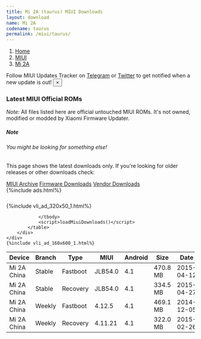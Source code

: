 ```yaml
---
title: Mi 2A (taurus) MIUI Downloads
layout: download
name: Mi 2A
codename: taurus
permalink: /miui/taurus/
---
```

<nav aria-label="breadcrumb">
    <ol class="breadcrumb">
        <li class="breadcrumb-item"><a href="/">Home</a></li>
        <li class="breadcrumb-item"><a href="/miui/">MIUI</a></li>
        <li class="breadcrumb-item active" aria-current="page"><a href="/miui/taurus/">Mi 2A</a></li>
    </ol>
</nav>
<div class="alert alert-primary alert-dismissible fade show" role="alert">
    Follow MIUI Updates Tracker on <a href="https://t.me/MIUIUpdatesTracker" class="alert-link">Telegram</a>
     or <a href="https://twitter.com/MiFwUpdater" class="alert-link">Twitter</a> to get notified when a new update is out!
    <button type="button" class="close" data-dismiss="alert" aria-label="Close">
        <span aria-hidden="true">&times;</span>
    </button>
</div>

### Latest MIUI Official ROMs
*Note*: All files listed here are official untouched MIUI ROMs. It's not owned, modified or modded by Xiaomi Firmware Updater.
<div class="card">
  <div class="card-body">
    <h5 class="card-title">Note</h5>
    <h6 class="card-subtitle mb-2 text-muted">You might be looking for something else!</h6>
    <p class="card-text">This page shows the latest downloads only.
     If you're looking for older releases or other downloads check:</p>
    <a href="/archive/miui/taurus/" class="card-link">MIUI Archive</a>
    <a href="/firmware/taurus/" class="card-link">Firmware Downloads</a>
    <a href="/vendor/taurus/" class="card-link">Vendor Downloads</a>
  </div>
</div>
{%include ads.html%}
<div class="row justify-content-center">
    <div class="col-10">
        <div class="table-responsive-md" style="margin-top: 25px;">
            {%include vli_ad_320x50_1.html%}
            <table id="miui" class="display dt-responsive nowrap compact table table-striped table-hover table-sm">
                <thead class="thead-dark">
                    <tr>
                        <th data-ref="device">Device</th>
                        <th data-ref="branch">Branch</th>
                        <th data-ref="type">Type</th>
                        <th data-ref="miui">MIUI</th>
                        <th data-ref="android">Android</th>
                        <th data-ref="size">Size</th>
                        <th data-ref="size">Date</th>
                        <th data-ref="link">Link</th>
                    </tr>
                </thead>
                <tbody>
                <tr><td>Mi 2A China</td><td>Stable</td><td>Fastboot</td><td>JLB54.0</td><td>4.1</td><td>470.8 MB</td><td>2015-04-12</td><td><a href="/miui/taurus/stable/JLB54.0/">Download</a></td></tr>
<tr><td>Mi 2A China</td><td>Stable</td><td>Recovery</td><td>JLB54.0</td><td>4.1</td><td>334.5 MB</td><td>2015-04-27</td><td><a href="/miui/taurus/stable/JLB54.0/">Download</a></td></tr>
<tr><td>Mi 2A China</td><td>Weekly</td><td>Fastboot</td><td>4.12.5</td><td>4.1</td><td>469.1 MB</td><td>2014-12-05</td><td><a href="/miui/taurus/weekly/4.12.5/">Download</a></td></tr>
<tr><td>Mi 2A China</td><td>Weekly</td><td>Recovery</td><td>4.11.21</td><td>4.1</td><td>322.0 MB</td><td>2015-02-26</td><td><a href="/miui/taurus/weekly/4.11.21/">Download</a></td></tr>

                </tbody>
                <script>loadMiuiDownloads()</script>
            </table>
        </div>
    </div>
    {%include vli_ad_160x600_1.html%}
</div>
